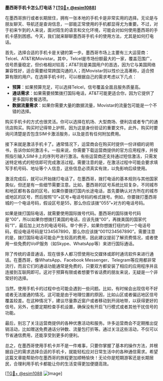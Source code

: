**墨西哥手机卡怎么打电话？[[TG💪+ @esim1088](https://t.me/s/esim1088)]**

在墨西哥旅行或者长期居住，拥有一张本地的手机卡是非常实用的选择。无论是与朋友聊天、导航还是查询信息，一部能正常使用的手机都显得尤为重要。不过，对于初来乍到的人来说，面对陌生的语言和文化环境，可能会对如何使用墨西哥的手机卡感到困惑。今天，我们就来聊聊墨西哥手机卡的使用方法，尤其是如何打电话。

首先，选择合适的手机卡是关键的第一步。墨西哥市场上主要有三大运营商：Telcel、AT&T和Movistar。其中，Telcel是市场份额最大的一家，覆盖范围广，信号质量稳定，但价格相对较高；AT&T则是美国用户的首选，因为它与美国网络兼容性好，适合需要经常跨国沟通的人；而Movistar则以性价比高著称，适合预算有限的用户。在选择手机卡时，可以根据自己的需求考虑以下几点：

- **预算**：如果预算充足，可以选择Telcel，信号覆盖全面且服务质量高。
- **通话需求**：如果需要频繁拨打国际电话，AT&T可能更适合你，因为它提供了更多国际套餐选项。
- **数据流量需求**：如果你需要大量的数据流量，Movistar的流量包可能是一个不错的选择。

购买手机卡的方式也很灵活。你可以选择在机场、大型商场、便利店或者专门的通讯店购买。购买时记得带上护照，因为这是身份验证的重要文件。此外，购买时要询问清楚是否包含SIM卡激活服务，以及是否有任何附加费用。

接下来就是激活手机卡了。通常情况下，运营商会在购买时提供一份详细的说明书，告诉你如何激活卡。一般来说，你需要下载运营商提供的官方应用程序，并按照指引输入SIM卡上的序列号进行激活。有些运营商还支持通过短信激活，只需发送特定格式的短信即可完成激活过程。需要注意的是，在激活过程中可能会要求填写手机号码、地址等个人信息，这些信息必须真实有效，以免影响后续使用。

激活完成后，就可以开始拨打电话了。在墨西哥，拨打电话的基本规则与其他国家类似，但还是有一些细节需要注意。比如，墨西哥的区号系统比较复杂，不同城市和地区都有各自的区号。如果你要拨打国内长途电话，首先要确认对方所在的城市或地区的区号，然后按照“0”+区号+电话号码的格式拨号。例如，你要拨打墨西哥城的一个电话号码，假设区号是55，那么你应该拨“055”+对方的电话号码。

如果是拨打国际电话，就需要使用国际拨号代码。墨西哥的国际拨号代码是“00”，所以如果你想拨打美国的电话，应该先拨“00”，再拨美国的国家代码“1”，最后加上对方的电话号码。举个例子，如果你想拨打纽约的一个电话号码，假设电话号码是1234567890，那么你应该拨“0011234567890”。需要注意的是，拨打国际电话可能会产生较高的费用，因此建议提前了解资费情况，或者使用一些免费的VoIP服务（如Skype、WhatsApp等）来进行国际通话。

除了传统的语音通话，现在很多人都习惯使用社交媒体或即时通讯软件来进行通话。在墨西哥，像WhatsApp、Facebook Messenger、Telegram等应用都非常流行，而且它们的通话功能通常是免费的，只要双方都安装了相应的应用程序并且连接到互联网即可。这对于预算有限或者想要节省话费的朋友来说，无疑是一个非常好的选择。

当然，使用手机卡的过程中也可能会遇到一些问题。比如，有时候会出现信号不好或者无法接通的情况。这可能是由于地理位置的原因，比如山区或者偏远地区信号覆盖较差。在这种情况下，建议尽量靠近窗户或者移动到开阔地带，以获得更好的信号。另外，也要定期检查手机设置，确保没有开启飞行模式或者其他干扰信号的功能。

最后，别忘了关注运营商提供的各种优惠活动和服务。许多运营商会不定期推出促销活动，比如赠送免费通话分钟数、流量包打折等。通过关注这些活动，不仅可以节省通信费用，还能享受到更多的便利。

总之，在墨西哥使用手机卡并不是一件难事，只要你掌握了基本的操作方法，并根据自己的需求选择合适的手机卡，就能轻松应对日常生活中的各种通信需求。希望这篇文章能帮助你在墨西哥的旅程更加顺畅愉快！无论你是短期游客还是长期居民，合理利用手机卡都能让你的生活变得更加便捷高效。

[[TG💪+ @esim1088](https://t.me/s/esim1088) ![Image](https://i.postimg.cc/4NQfJmqS/Snipaste-2025-05-13-00-14-12.png)]
